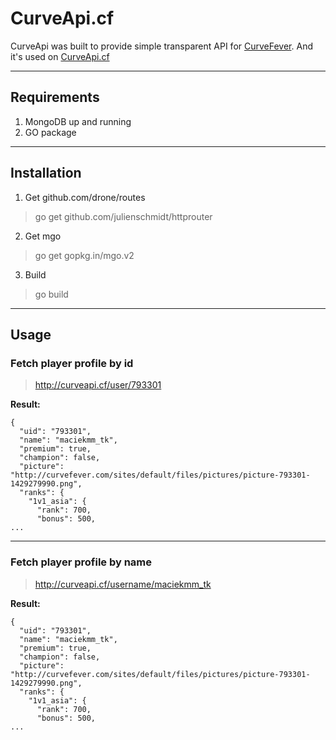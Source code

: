 # CurveApi.cf

CurveApi was built to provide simple transparent API for [CurveFever](http://curvefever.com).
And it's used on [CurveApi.cf](http://curveapi.cf)

----

## Requirements
1. MongoDB up and running
2. GO package

----
## Installation
1. Get github.com/drone/routes

>go get github.com/julienschmidt/httprouter
	
2. Get mgo

>go get gopkg.in/mgo.v2

3. Build

>go build
	
----
## Usage

### Fetch player profile by id

>http://curveapi.cf/user/793301

**Result:**

    {
 	  "uid": "793301",
      "name": "maciekmm_tk",
      "premium": true,
      "champion": false,
      "picture": "http://curvefever.com/sites/default/files/pictures/picture-793301-1429279990.png",
      "ranks": {
        "1v1_asia": {
          "rank": 700,
          "bonus": 500,
    ...

----

### Fetch player profile by name

>http://curveapi.cf/username/maciekmm_tk

**Result:**

    {
 	  "uid": "793301",
      "name": "maciekmm_tk",
      "premium": true,
      "champion": false,
      "picture": "http://curvefever.com/sites/default/files/pictures/picture-793301-1429279990.png",
      "ranks": {
        "1v1_asia": {
          "rank": 700,
          "bonus": 500,
    ...
	